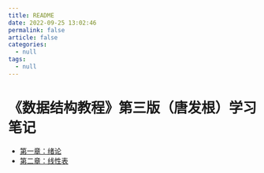 ```yaml
---
title: README
date: 2022-09-25 13:02:46
permalink: false
article: false
categories:
  - null
tags:
  - null
---
```



# 《数据结构教程》第三版（唐发根）学习笔记


- [第一章：绪论](./01.md)
- [第二章：线性表](./02.md)